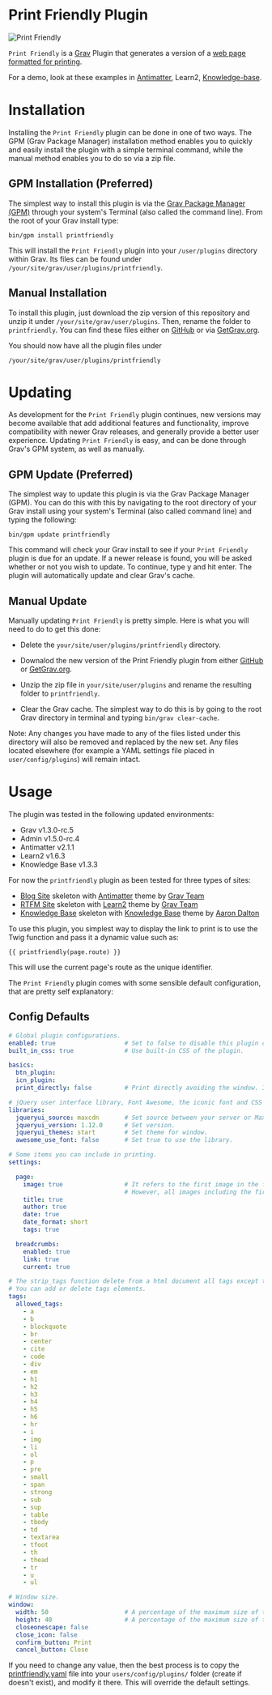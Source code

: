 # Print Friendly Plugin

![Print Friendly](assets/printfriendly.png)

`Print Friendly` is a [Grav](http://github.com/getgrav/grav) Plugin that generates a version of a [web page formatted for printing](https://en.wikipedia.org/wiki/Printer-friendly).

For a demo, look at these examples in [Antimatter](http://iusvar.hostfree.pw/ef5/en/tablesorter), Learn2, [Knowledge-base](http://iusvar.hostfree.pw/knowledge/home/article00).

# Installation

Installing the `Print Friendly` plugin can be done in one of two ways. The GPM (Grav Package Manager) installation method enables you to quickly and easily install the plugin with a simple terminal command, while the manual method enables you to do so via a zip file.

## GPM Installation (Preferred)

The simplest way to install this plugin is via the [Grav Package Manager (GPM)](http://learn.getgrav.org/advanced/grav-gpm) through your system's Terminal (also called the command line).  From the root of your Grav install type:

    bin/gpm install printfriendly

This will install the `Print Friendly` plugin into your `/user/plugins` directory within Grav. Its files can be found under `/your/site/grav/user/plugins/printfriendly`.

## Manual Installation

To install this plugin, just download the zip version of this repository and unzip it under `/your/site/grav/user/plugins`. Then, rename the folder to `printfriendly`. You can find these files either on [GitHub](https://github.com/iusvar/grav-plugin-printfriendly) or via [GetGrav.org](http://getgrav.org/downloads/plugins#extras).

You should now have all the plugin files under

    /your/site/grav/user/plugins/printfriendly

# Updating

As development for the `Print Friendly` plugin continues, new versions may become available that add additional features and functionality, improve compatibility with newer Grav releases, and generally provide a better user experience. Updating `Print Friendly` is easy, and can be done through Grav's GPM system, as well as manually.

## GPM Update (Preferred)

The simplest way to update this plugin is via the Grav Package Manager (GPM). You can do this with this by navigating to the root directory of your Grav install using your system's Terminal (also called command line) and typing the following:

    bin/gpm update printfriendly

This command will check your Grav install to see if your `Print Friendly` plugin is due for an update. If a newer release is found, you will be asked whether or not you wish to update. To continue, type y and hit enter. The plugin will automatically update and clear Grav's cache.

## Manual Update

Manually updating `Print Friendly` is pretty simple. Here is what you will need to do to get this done:

* Delete the `your/site/user/plugins/printfriendly` directory.

* Downalod the new version of the Print Friendly plugin from either [GitHub](https://github.com/iusvar/grav-plugin-printfriendly) or [GetGrav.org](http://getgrav.org/downloads/plugins#extras).

* Unzip the zip file in `your/site/user/plugins` and rename the resulting folder to `printfriendly`.

* Clear the Grav cache. The simplest way to do this is by going to the root Grav directory in terminal and typing `bin/grav clear-cache`.

Note: Any changes you have made to any of the files listed under this directory will also be removed and replaced by the new set. Any files located elsewhere (for example a YAML settings file placed in `user/config/plugins`) will remain intact.

# Usage

The plugin was tested in the following updated environments:

* Grav v1.3.0-rc.5
* Admin v1.5.0-rc.4
* Antimatter v2.1.1
* Learn2 v1.6.3
* Knowledge Base v1.3.3

For now the `printfriendly` plugin as been tested for three types of sites:

* [Blog Site](https://github.com/getgrav/grav-skeleton-blog-site) skeleton with [Antimatter](https://github.com/getgrav/grav-theme-antimatter) theme by [Grav Team](https://getgrav.org/about)
* [RTFM Site](https://github.com/getgrav/grav-skeleton-rtfm-site) skeleton with [Learn2](https://github.com/getgrav/grav-theme-learn2) theme by [Grav Team](https://getgrav.org/about)
* [Knowledge Base](https://github.com/Perlkonig/grav-skeleton-knowledge-base) skeleton with [Knowledge Base](https://github.com/Perlkonig/grav-theme-knowledge-base) theme by [Aaron Dalton](https://github.com/Perlkonig)

To use this plugin, you simplest way to display the link to print is to use the Twig function and pass it a dynamic value such as:

```
{{ printfriendly(page.route) }}
```

This will use the current page's route as the unique identifier.

The `Print Friendly` plugin comes with some sensible default configuration, that are pretty self explanatory:

## Config Defaults

```yaml
# Global plugin configurations.
enabled: true                   # Set to false to disable this plugin completely.
built_in_css: true              # Use built-in CSS of the plugin.

basics:
  btn_plugin: 
  icn_plugin: 
  print_directly: false         # Print directly avoiding the window. In this case the library JQuery UI is not needed.

# jQuery user interface library, Font Awesome, the iconic font and CSS framework.
libraries:
  jqueryui_source: maxcdn       # Set source between your server or MaxCDN.
  jqueryui_version: 1.12.0      # Set version.
  jqueryui_themes: start        # Set theme for window.
  awesome_use_font: false       # Set true to use the library.

# Some items you can include in printing.
settings:

  page:
    image: true                 # It refers to the first image in the folder.
                                # However, all images including the first are printed if the img tag is present in allowed_tags.
    title: true
    author: true
    date: true
    date_format: short
    tags: true

  breadcrumbs:
    enabled: true
    link: true
    current: true

# The strip_tags function delete from a html document all tags except those listed.
# You can add or delete tags elements.
tags:
  allowed_tags:
    - a
    - b
    - blockquote
    - br
    - center
    - cite
    - code
    - div
    - em
    - h1
    - h2
    - h3
    - h4
    - h5
    - h6
    - hr
    - i
    - img
    - li
    - ol
    - p
    - pre
    - small
    - span
    - strong
    - sub
    - sup
    - table
    - tbody
    - td
    - textarea
    - tfoot
    - th
    - thead
    - tr
    - u
    - ul

# Window size.
window:
  width: 50                     # A percentage of the maximum size of the device width.
  height: 40                    # A percentage of the maximum size of the device height.
  closeonescape: false
  close_icon: false
  confirm_button: Print
  cancel_button: Close
```
If you need to change any value, then the best process is to copy the [printfriendly.yaml](printfriendly.yaml) file into your `users/config/plugins/` folder (create if doesn't exist), and modify it there. This will override the default settings.
